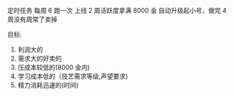 定时任务 每周 6 跑一次
上线 2 周活跃度拿满 8000 金
自动升级起小号，做完 4 周没有周常了卖掉

目标:

1. 利润大的
1. 需求大的好卖的
1. 压成本较低的(8000 金内)
1. 学习成本低的（技艺需求等级,声望要求)
1. 精力消耗迅速的(时间)
